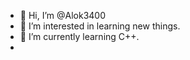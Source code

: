 - 👋 Hi, I’m @Alok3400
- 👀 I’m interested in learning new things.
- 🌱 I’m currently learning C++.
- 

<!---
Alok3400/Alok3400 is a ✨ special ✨ repository because its `README.md` (this file) appears on your GitHub profile.
You can click the Preview link to take a look at your changes.
--->

